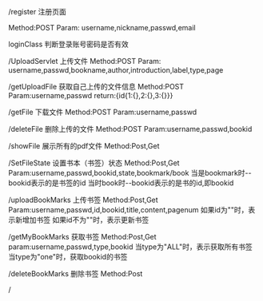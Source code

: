 

/register 注册页面

Method:POST
Param: username,nickname,passwd,email

loginClass 判断登录账号密码是否有效


/UploadServlet 上传文件
Method:POST
Param: username,passwd,bookname,author,introduction,label,type,page

/getUploadFile 获取自己上传的文件信息
Method:POST
Param:username,passwd
return:{id{1:{},2:{},3:{}}}


/getFile   下载文件
Method:POST
Param:username,passwd

/deleteFile 删除上传的文件
Method:POST
Param:username,passwd,bookid

/showFile  展示所有的pdf文件
Method:Post,Get

/SetFileState 设置书本（书签）状态
Method:Post,Get
Param:username,passwd,bookid,state,bookmark/book
当是bookmark时--bookid表示的是书签的id
当时book时--bookid表示的是书的id,即bookid

/uploadBookMarks 上传书签
Method:Post,Get
Param:username,passwd,id,bookid,title,content,pagenum
如果id为""时，表示新增加书签
如果id不为""时，表示更新书签

/getMyBookMarks 获取书签
Method:Post,Get
param:username,passwd,type,bookid
当type为"ALL"时，表示获取所有书签
当type为"one"时，获取bookid的书签

/deleteBookMarks 删除书签
Method:Post  

/